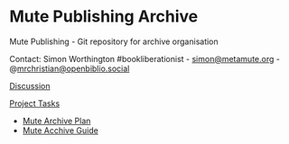 # Mute Publishing Archive

Mute Publishing - Git repository for archive organisation

Contact: Simon Worthington #bookliberationist - simon@metamute.org - @mrchristian@openbiblio.social 

[Discussion](https://github.com/orgs/Mute-Publishing/discussions)

[Project Tasks](https://github.com/orgs/Mute-Publishing/projects/1)

  * [Mute Archive Plan](https://demo.hedgedoc.org/s/glrS0p_3O)
  * [Mute Acchive Guide](https://github.com/Mute-Publishing/mute-archive/wiki)
  


